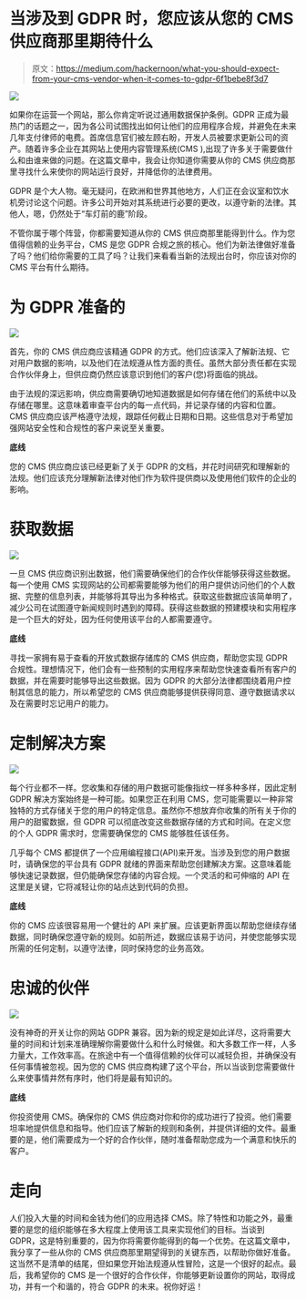 # 当涉及到 GDPR 时，您应该从您的 CMS 供应商那里期待什么

> 原文：<https://medium.com/hackernoon/what-you-should-expect-from-your-cms-vendor-when-it-comes-to-gdpr-6f1bebe8f3d7>

![](img/0cbab60fc00f33b21cb77967e0160824.png)

如果你在运营一个网站，那么你肯定听说过通用数据保护条例。GDPR 正成为最热门的话题之一，因为各公司试图找出如何让他们的应用程序合规，并避免在未来几年支付律师的电费。首席信息官们被左顾右盼，开发人员被要求更新公司的资产。随着许多企业在其网站上使用内容管理系统(CMS ),出现了许多关于需要做什么和由谁来做的问题。在这篇文章中，我会让你知道你需要从你的 CMS 供应商那里寻找什么来使你的网站运行良好，并降低你的法律费用。

GDPR 是个大人物。毫无疑问，在欧洲和世界其他地方，人们正在会议室和饮水机旁讨论这个问题。许多公司开始对其系统进行必要的更改，以遵守新的法律。其他人，嗯，仍然处于“车灯前的鹿”阶段。

不管你属于哪个阵营，你都需要知道从你的 CMS 供应商那里能得到什么。作为您值得信赖的业务平台，CMS 是您 GDPR 合规之旅的核心。他们为新法律做好准备了吗？他们给你需要的工具了吗？让我们来看看当新的法规出台时，你应该对你的 CMS 平台有什么期待。

# 为 GDPR 准备的

![](img/b2752589459fb3fc44296a382341e764.png)

首先，你的 CMS 供应商应该精通 GDPR 的方式。他们应该深入了解新法规、它对用户数据的影响，以及他们在法规遵从性方面的责任。虽然大部分责任都在实现合作伙伴身上，但供应商仍然应该意识到他们的客户(您)将面临的挑战。

由于法规的深远影响，供应商需要确切地知道数据是如何存储在他们的系统中以及存储在哪里。这意味着审查平台内的每一点代码，并记录存储的内容和位置。CMS 供应商应该严格遵守法规，跟踪任何截止日期和日期。这些信息对于希望加强网站安全性和合规性的客户来说至关重要。

**底线**

您的 CMS 供应商应该已经更新了关于 GDPR 的文档，并花时间研究和理解新的法规。他们应该充分理解新法律对他们作为软件提供商以及使用他们软件的企业的影响。

# 获取数据

![](img/709e737190e96e12a8bdae9fbfd399ee.png)

一旦 CMS 供应商识别出数据，他们需要确保他们的合作伙伴能够获得这些数据。每一个使用 CMS 实现网站的公司都需要能够为他们的用户提供访问他们的个人数据、完整的信息列表，并能够将其导出为多种格式。获取这些数据应该简单明了，减少公司在试图遵守新闻规则时遇到的障碍。获得这些数据的预建模块和实用程序是一个巨大的好处，因为任何使用该平台的人都需要遵守。

**底线**

寻找一家拥有易于查看的开放式数据存储库的 CMS 供应商，帮助您实现 GDPR 合规性。理想情况下，他们会有一些预制的实用程序来帮助您快速查看所有客户的数据，并在需要时能够导出这些数据。因为 GDPR 的大部分法律都围绕着用户控制其信息的能力，所以希望您的 CMS 供应商能够提供获得同意、遵守数据请求以及在需要时忘记用户的能力。

# 定制解决方案

![](img/9e0211bdefa8bd0e538b52a60a8367e9.png)

每个行业都不一样。您收集和存储的用户数据可能像指纹一样多种多样，因此定制 GDPR 解决方案始终是一种可能。如果您正在利用 CMS，您可能需要以一种非常独特的方式存储关于您的用户的特定信息。虽然你不想放弃你收集的所有关于你的用户的甜蜜数据，但 GDPR 可以彻底改变这些数据存储的方式和时间。在定义您的个人 GDPR 需求时，您需要确保您的 CMS 能够胜任该任务。

几乎每个 CMS 都提供了一个应用编程接口(API)来开发。当涉及到您的用户数据时，请确保您的平台具有 GDPR 就绪的界面来帮助您创建解决方案。这意味着能够快速记录数据，但仍能确保您存储的内容合规。一个灵活的和可伸缩的 API 在这里是关键，它将减轻让你的站点达到代码的负担。

**底线**

你的 CMS 应该很容易用一个健壮的 API 来扩展。应该更新界面以帮助您继续存储数据，同时确保您遵守新的规则。如前所述，数据应该易于访问，并使您能够实现所需的任何定制，以遵守法律，同时保持您的业务高效。

# 忠诚的伙伴

![](img/188a6e8499b7ae82db535f3a1c1295a8.png)

没有神奇的开关让你的网站 GDPR 兼容。因为新的规定是如此详尽，这将需要大量的时间和计划来准确理解你需要做什么和什么时候做。和大多数工作一样，人多力量大，工作效率高。在旅途中有一个值得信赖的伙伴可以减轻负担，并确保没有任何事情被忽视。因为您的 CMS 供应商构建了这个平台，所以当谈到您需要做什么来使事情井然有序时，他们将是最有知识的。

**底线**

你投资使用 CMS。确保你的 CMS 供应商对你和你的成功进行了投资。他们需要坦率地提供信息和指导。他们应该了解新的规则和条例，并提供详细的文件。最重要的是，他们需要成为一个好的合作伙伴，随时准备帮助您成为一个满意和快乐的客户。

# 走向

人们投入大量的时间和金钱为他们的应用选择 CMS。除了特性和功能之外，最重要的是您的组织能够在多大程度上使用该工具来实现他们的目标。当谈到 GDPR，这是特别重要的，因为你将需要你能得到的每一个优势。在这篇文章中，我分享了一些从你的 CMS 供应商那里期望得到的关键东西，以帮助你做好准备。这当然不是清单的结尾，但如果您开始法规遵从性冒险，这是一个很好的起点。最后，我希望你的 CMS 是一个很好的合作伙伴，你能够更新设置你的网站，取得成功，并有一个和谐的，符合 GDPR 的未来。祝你好运！